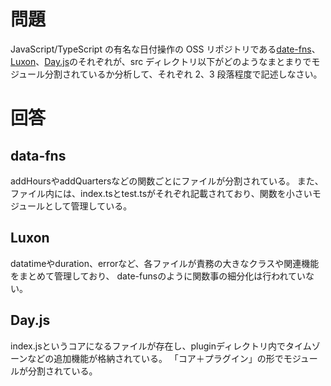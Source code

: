 # 問題
JavaScript/TypeScript の有名な日付操作の OSS リポジトリである[date-fns](https://github.com/date-fns/date-fns)、[Luxon](https://github.com/moment/luxon)、[Day.js](https://github.com/iamkun/dayjs)のそれぞれが、src ディレクトリ以下がどのようなまとまりでモジュール分割されているか分析して、それぞれ 2、3 段落程度で記述しなさい。

# 回答
## data-fns
addHoursやaddQuartersなどの関数ごとにファイルが分割されている。
また、ファイル内には、index.tsとtest.tsがそれぞれ記載されており、関数を小さいモジュールとして管理している。

## Luxon
datatimeやduration、errorなど、各ファイルが責務の大きなクラスや関連機能をまとめて管理しており、
date-funsのように関数事の細分化は行われていない。

## Day.js
index.jsというコアになるファイルが存在し、pluginディレクトリ内でタイムゾーンなどの追加機能が格納されている。
「コア＋プラグイン」の形でモジュールが分割されている。